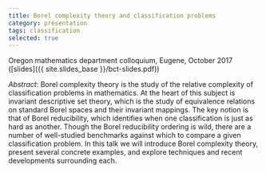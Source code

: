 ```yaml
---
title: Borel complexity theory and classification problems
category: presentation
tags: classification
selected: true
---
```


Oregon mathematics department colloquium, Eugene, October 2017 ([slides]({{ site.slides_base }}/bct-slides.pdf))<!--more-->

*Abstract*: Borel complexity theory is the study of the relative complexity of classification problems in mathematics. At the heart of this subject is invariant descriptive set theory, which is the study of equivalence relations on standard Borel spaces and their invariant mappings. The key notion is that of Borel reducibility, which identifies when one classification is just as hard as another. Though the Borel reducibility ordering is wild, there are a number of well-studied benchmarks against which to compare a given classification problem. In this talk we will introduce Borel complexity theory, present several concrete examples, and explore techniques and recent developments surrounding each.
